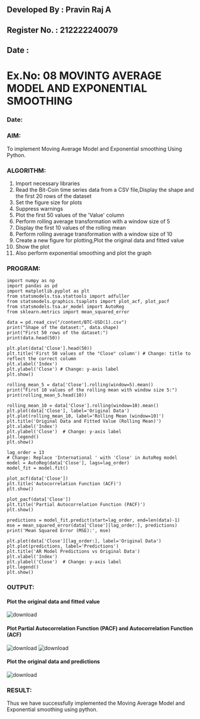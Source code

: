 ## Developed By : Pravin Raj A
## Register No. : 212222240079
## Date :

# Ex.No: 08     MOVINTG AVERAGE MODEL AND EXPONENTIAL SMOOTHING
### Date: 
### AIM:
To implement Moving Average Model and Exponential smoothing Using Python.
### ALGORITHM:
1. Import necessary libraries
2. Read the Bit-Coin time series data from a CSV file,Display the shape and the first 20 rows of
the dataset
3. Set the figure size for plots
4. Suppress warnings
5. Plot the first 50 values of the 'Value' column
6. Perform rolling average transformation with a window size of 5
7. Display the first 10 values of the rolling mean
8. Perform rolling average transformation with a window size of 10
9. Create a new figure for plotting,Plot the original data and fitted value
10. Show the plot
11. Also perform exponential smoothing and plot the graph
### PROGRAM:
```
import numpy as np
import pandas as pd
import matplotlib.pyplot as plt
from statsmodels.tsa.stattools import adfuller
from statsmodels.graphics.tsaplots import plot_acf, plot_pacf
from statsmodels.tsa.ar_model import AutoReg
from sklearn.metrics import mean_squared_error

data = pd.read_csv("/content/BTC-USD(1).csv")
print("Shape of the dataset:", data.shape)
print("First 50 rows of the dataset:")
print(data.head(50))

plt.plot(data['Close'].head(50))  
plt.title('First 50 values of the "Close" column') # Change: title to reflect the correct column
plt.xlabel('Index')
plt.ylabel('Close') # Change: y-axis label
plt.show()

rolling_mean_5 = data['Close'].rolling(window=5).mean() 
print("First 10 values of the rolling mean with window size 5:")
print(rolling_mean_5.head(10))

rolling_mean_10 = data['Close'].rolling(window=10).mean()  
plt.plot(data['Close'], label='Original Data')  
plt.plot(rolling_mean_10, label='Rolling Mean (window=10)')  
plt.title('Original Data and Fitted Value (Rolling Mean)')
plt.xlabel('Index')
plt.ylabel('Close')  # Change: y-axis label
plt.legend()
plt.show()

lag_order = 13
# Change: Replace 'International ' with 'Close' in AutoReg model
model = AutoReg(data['Close'], lags=lag_order)  
model_fit = model.fit()

plot_acf(data['Close'])  
plt.title('Autocorrelation Function (ACF)')
plt.show()

plot_pacf(data['Close'])  
plt.title('Partial Autocorrelation Function (PACF)')
plt.show()

predictions = model_fit.predict(start=lag_order, end=len(data)-1)  
mse = mean_squared_error(data['Close'][lag_order:], predictions)  
print('Mean Squared Error (MSE):', mse)

plt.plot(data['Close'][lag_order:], label='Original Data')  
plt.plot(predictions, label='Predictions')
plt.title('AR Model Predictions vs Original Data')
plt.xlabel('Index')
plt.ylabel('Close')  # Change: y-axis label
plt.legend()
plt.show()
```
### OUTPUT:

#### Plot the original data and fitted value

![download](https://github.com/user-attachments/assets/48eecb99-7964-4f66-b9e6-90c80765f03d)

#### Plot Partial Autocorrelation Function (PACF) and Autocorrelation Function (ACF)
![download](https://github.com/user-attachments/assets/430a8371-a3a9-48eb-ac83-2f8dc78884f9)
![download](https://github.com/user-attachments/assets/01313652-9dd9-4388-8ba5-e94cf490da22)

#### Plot the original data and predictions
![download](https://github.com/user-attachments/assets/532f7d96-6ccf-4861-b146-b7a39d8be522)

### RESULT:
Thus we have successfully implemented the Moving Average Model and Exponential smoothing using python.

